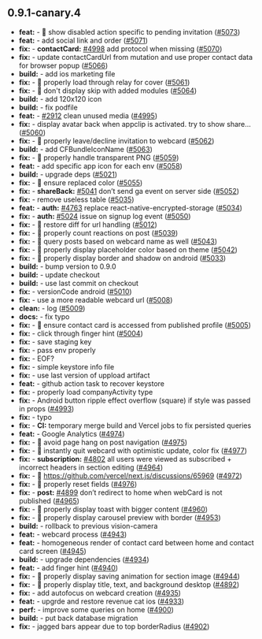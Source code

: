 ## 0.9.1-canary.4

* **feat:**  - 🎸 show disabled action specific to pending invitation ([#5073](https://github.com/AzzappApp/azzapp/pull/5073))
* **feat:**  - add social link and order ([#5071](https://github.com/AzzappApp/azzapp/pull/5071))
* **fix:**  - **contactCard:** [#4998](https://github.com/AzzappApp/azzapp/pull/4998) add protocol when missing ([#5070](https://github.com/AzzappApp/azzapp/pull/5070))
* **fix:**  - update contactCardUrl from mutation and use proper contact data for browser popup ([#5066](https://github.com/AzzappApp/azzapp/pull/5066))
* **build:**  - add ios marketing file
* **fix:**  - 🐛 properly load through relay for cover ([#5061](https://github.com/AzzappApp/azzapp/pull/5061))
* **fix:**  - 🐛 don't display skip with added modules ([#5064](https://github.com/AzzappApp/azzapp/pull/5064))
* **build:**  - add 120x120 icon
* **build:**  - fix podfile
* **feat:**  - [#2912](https://github.com/AzzappApp/azzapp/pull/2912) clean unused media ([#4995](https://github.com/AzzappApp/azzapp/pull/4995))
* **fix:**  - display avatar back when appclip is activated. try to show share… ([#5060](https://github.com/AzzappApp/azzapp/pull/5060))
* **fix:**  - 🐛 properly leave/decline invitation to webcard ([#5062](https://github.com/AzzappApp/azzapp/pull/5062))
* **build:**  - add CFBundleIconName ([#5063](https://github.com/AzzappApp/azzapp/pull/5063))
* **fix:**  - 🐛 properly handle transparent PNG ([#5059](https://github.com/AzzappApp/azzapp/pull/5059))
* **feat:**  - add specific app icon for each env ([#5058](https://github.com/AzzappApp/azzapp/pull/5058))
* **build:**  - upgrade deps ([#5021](https://github.com/AzzappApp/azzapp/pull/5021))
* **fix:**  - 🐛 ensure replaced color ([#5055](https://github.com/AzzappApp/azzapp/pull/5055))
* **fix:**  - **shareBack:** [#5041](https://github.com/AzzappApp/azzapp/pull/5041) don’t send ga event on server side ([#5052](https://github.com/AzzappApp/azzapp/pull/5052))
* **fix:**  - remove useless table ([#5035](https://github.com/AzzappApp/azzapp/pull/5035))
* **feat:**  - **auth:** [#4763](https://github.com/AzzappApp/azzapp/pull/4763) replace react-native-encrypted-storage ([#5034](https://github.com/AzzappApp/azzapp/pull/5034))
* **fix:**  - **auth:** [#5024](https://github.com/AzzappApp/azzapp/pull/5024) issue on signup log event ([#5050](https://github.com/AzzappApp/azzapp/pull/5050))
* **fix:**  - 🐛 restore diff for url handling ([#5012](https://github.com/AzzappApp/azzapp/pull/5012))
* **fix:**  - 🐛 properly count reactions on post ([#5039](https://github.com/AzzappApp/azzapp/pull/5039))
* **fix:**  - 🐛 query posts based on webcard name as well ([#5043](https://github.com/AzzappApp/azzapp/pull/5043))
* **fix:**  - 🐛 properly display placeholder color based on theme ([#5042](https://github.com/AzzappApp/azzapp/pull/5042))
* **fix:**  - 🐛 properly display border and shadow on android ([#5033](https://github.com/AzzappApp/azzapp/pull/5033))
* **build:**  - bump version to 0.9.0
* **build:**  - update checkout
* **build:**  - use last commit on checkout
* **fix:**  - versionCode android ([#5010](https://github.com/AzzappApp/azzapp/pull/5010))
* **fix:**  - use a more readable webcard url ([#5008](https://github.com/AzzappApp/azzapp/pull/5008))
* **clean:**  - log ([#5009](https://github.com/AzzappApp/azzapp/pull/5009))
* **docs:**  - fix typo
* **fix:**  - 🐛 ensure contact card is accessed from published profile ([#5005](https://github.com/AzzappApp/azzapp/pull/5005))
* **fix:**  - click through finger hint ([#5004](https://github.com/AzzappApp/azzapp/pull/5004))
* **fix:**  - save staging key
* **fix:**  - pass env properly
* **fix:**  - EOF?
* **fix:**  - simple keystore info file
* **fix:**  - use last version of uppload artifact
* **feat:**  - github action task to recover keystore
* **fix:**  - properly load companyActivity type
* **fix:**  - Android button ripple effect  overflow (square) if style was passed in props ([#4993](https://github.com/AzzappApp/azzapp/pull/4993))
* **fix:**  - typo
* **fix:**  - **CI:** temporary merge build and Vercel jobs to fix persisted queries
* **feat:**  - Google Analytics ([#4974](https://github.com/AzzappApp/azzapp/pull/4974))
* **fix:**  - 🐛 avoid page hang on post navigation ([#4975](https://github.com/AzzappApp/azzapp/pull/4975))
* **fix:**  - 🐛 instantly quit webcard with optimistic update, color fix ([#4977](https://github.com/AzzappApp/azzapp/pull/4977))
* **fix:**  - **subscription:** [#4802](https://github.com/AzzappApp/azzapp/pull/4802) all users were viewed as subscribed + incorrect headers in section editing ([#4964](https://github.com/AzzappApp/azzapp/pull/4964))
* **fix:**  - 🐛 https://github.com/vercel/next.js/discussions/65969 ([#4972](https://github.com/AzzappApp/azzapp/pull/4972))
* **fix:**  - 🐛 properly reset fields ([#4976](https://github.com/AzzappApp/azzapp/pull/4976))
* **fix:**  - **post:** [#4899](https://github.com/AzzappApp/azzapp/pull/4899) don’t redirect to home when webCard is not published ([#4965](https://github.com/AzzappApp/azzapp/pull/4965))
* **fix:**  - 🐛 properly display toast with bigger content ([#4960](https://github.com/AzzappApp/azzapp/pull/4960))
* **fix:**  - 🐛 properly display carousel preview with border ([#4953](https://github.com/AzzappApp/azzapp/pull/4953))
* **build:**  - rollback to previous vision-camera
* **feat:**  - webcard process ([#4943](https://github.com/AzzappApp/azzapp/pull/4943))
* **feat:**  - homogeneous render of contact card between home and contact card screen ([#4945](https://github.com/AzzappApp/azzapp/pull/4945))
* **build:**  - upgrade dependencies ([#4934](https://github.com/AzzappApp/azzapp/pull/4934))
* **feat:**  - add finger hint ([#4940](https://github.com/AzzappApp/azzapp/pull/4940))
* **fix:**  - 🐛 properly display saving animation for section image ([#4944](https://github.com/AzzappApp/azzapp/pull/4944))
* **fix:**  - 🐛 properly display title, text, and background desktop ([#4892](https://github.com/AzzappApp/azzapp/pull/4892))
* **fix:**  - add autofocus on webcard creation ([#4935](https://github.com/AzzappApp/azzapp/pull/4935))
* **feat:**  - upgrde and restore revenue cat ios ([#4933](https://github.com/AzzappApp/azzapp/pull/4933))
* **perf:**  - improve some queries on home ([#4900](https://github.com/AzzappApp/azzapp/pull/4900))
* **build:**  - put back database migration
* **fix:**  -  jagged bars appear due to top borderRadius ([#4902](https://github.com/AzzappApp/azzapp/pull/4902))